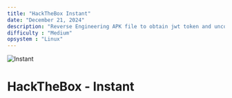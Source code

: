 ```yaml
---
title: "HackTheBox Instant"
date: "December 21, 2024"
description: "Reverse Engineering APK file to obtain jwt token and uncover api endpoint, exploit LFI in API via swagger to gain full access to server"
difficulty : "Medium"
opsystem : "Linux"
---
```


![Instant](https://github.com/user-attachments/assets/a1ce74dd-6b94-44f5-b213-5819df962d6e)

# HackTheBox - Instant
